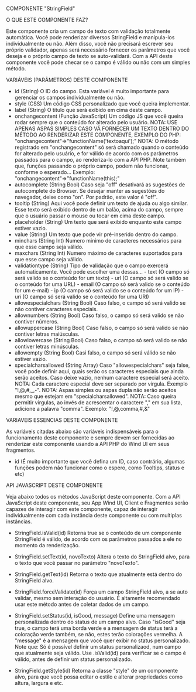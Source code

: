 COMPONENTE "StringField"

O QUE ESTE COMPONENTE FAZ?

Este componente cria um campo de texto com validação totalmente automática. Você pode renderizar diversos StringField e manipula-los individualmente
ou não. Além disso, você não precisará escrever seu próprio validador, apenas será necessário fornecer os parâmetros que você deseja e o próprio
campo de texto se auto-validará. Com a API deste componente você pode checar se o campo é válido ou não com um simples método.

VARIÁVEIS (PARÂMETROS) DESTE COMPONENTE

- id (String)
    O ID do campo. Esta variável é muito importante para gerenciar os campos individualmente ou não.
- style (CSS)
    Um código CSS personalizado que você queira implementar.
- label (String)
    O titulo que será exibido em cima deste campo.
- onchangecontent (Função JavaScript)
    Um código JS que você queira rodar sempre que o conteúdo for alterado pelo usuário.
    NOTA: USE APENAS ASPAS SIMPLES CASO VÁ FORNECER UM TEXTO DENTRO DO MÉTODO AO RENDERIZAR ESTE COMPONENTE, EXEMPLO DO PHP: "onchangecontent"=>"functionName('textoaqui');"
    NOTA: O método registrado em "onchangecontent" só será chamado quando o conteúdo for alterado pelo usuário, e for válido de acordo com os parâmetros
          passados para o campo, ao renderiza-lo com a API PHP. Note também que, funções passando o próprio campo, podem não funcionar, conforme o esperado...
          Exemplo: "onchangecontent"=>"functionName(this);"
- autocomplete (String Bool)
    Caso seja "off" desativará as sugestões de autocomplete do Browser. Se desejar manter as sugestões do navegador, deixe como "on". Por padrão, este valor é "off".
- tooltip (String)
    Aqui você pode definir um texto de ajuda ou algo similar. Esse texto será exibido dentro de um balão, acima do campo, sempre que o usuário passar o mouse ou tocar
    em cima deste campo.
- placeholder (String)
    Um texto que será exibido enquanto este campo estiver vazio.
- value (String)
    Um texto que pode vir pré-inserido dentro do campo.
- minchars (String Int)
    Numero minimo de caracteres necessários para que esse campo seja válido.
- maxchars (String Int)
    Numero máximo de caracteres suportados para que esse campo seja válido.
- validationtype (String)
    Tipo de validação que o campo exercerá automaticamente. Você pode escolher uma dessas...
        - text (O campo só será valido se o conteúdo for um texto)
        - url (O campo só será valido se o conteúdo for uma URL)
        - email (O campo só será valido se o conteúdo for um e-mail)
        - ip (O campo só será valido se o conteúdo for um IP)
        - uri (O campo só será valido se o conteúdo for uma URI)
- allowespecialchars (String Bool)
    Caso falso, o campo só será valido se não contiver caracteres especiais.
- allownumbers (String Bool)
    Caso falso, o campo só será valido se não contiver números.
- allowuppercase (String Bool)
    Caso falso, o campo só será valido se não contiver letras maiúsculas.
- allowlowercase (String Bool)
    Caso falso, o campo só será valido se não contiver letras minúsculas.
- allowempty (String Bool)
    Casi falso, o campo só será válido se não estiver vazio.
- specialcharsallowed (String Array)
    Caso "allowespecialchars" seja false, você pode definir aqui, quais serão os caracteres especiais que ainda serão aceitos. Caso deixe vazio, nenhum
    caractere especial será aceito.
    NOTA: Cada caractere especial deve ser separado por virgula. Exemplo "!,@,#,_,-".
    NOTA: Aspas simples ou aspas dupla não serão aceitos mesmo que estejam em "specialcharsallowed".
    NOTA: Caso queira permitir virgulas, ao invés de acrescentar o caractere "," em sua lista, adicione a palavra "comma". Exemplo: "!,@,comma,#,&"

VARIAVEIS ESSENCIAS DESTE COMPONENTE

As variáveis citadas abaixo são variáveis indispensáveis para o funcionamento deste componente e sempre devem ser fornecidas ao renderizar este componente
usando a API PHP do Wind UI em seus fragmentos.

- id (É muito importante que você defina um ID, caso contrário, algumas funções podem não funcionar como o espero, como Tooltips, status e etc)

API JAVASCRIPT DESTE COMPONENTE

Veja abaixo todos os métodos JavaScript deste componente. Com a API JavaScript deste componente, seu App Wind UI, Client e Fragmentos serão capazes de
interagir com este componente, capaz de interagir individualmente com cada instância deste componente ou com multiplas instâncias.

- StringField.isValid(id)
    Retorna true se o conteúdo de um componente StringField é válido, de acordo com os parâmetros passados a ele no momento da renderização.

- StringField.setText(id, novoTexto)
    Altera o texto do StringField alvo, para o texto que você passar no parâmetro "novoTexto".

- StringField.getText(id)
    Retorna o texto que atualmente está dentro do StringField alvo.

- StringField.forceValidate(id)
    Força um campo StringField alvo, a se auto validar, mesmo sem interação do usuário. É altamente recomendado usar este método antes de coletar dados de
    um campo.

- StringField.setStatus(id, isGood, message)
    Define uma mensagem personalizada dentro do status de um campo alvo. Caso "isGood" seja true, o campo terá uma borda verde e a mensagem de status terá
    a coloração verde também, se não, estes terão colorações vermelha.
    A "message" é a mensagem que você quer exibir no status personalizado.
    Note que: Só é possível definir um status personalizaod, num campo que atualmente seja válido. Use .isValid(id) para verificar se o campo é válido,
    antes de definir um status personalizado.

- StringField.getStyle(id)
    Retorna a classe "style" de um componente alvo, para que você possa editar o estilo e alterar propriedades como altura, largura e etc.